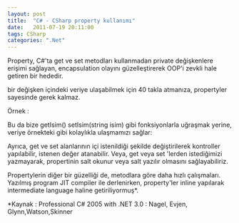 ```yaml
---
layout: post
title:  "C# - CSharp property kullanımı"
date:   2011-07-19 20:11:00
tags: CSharp
categories: ".Net"
---
```


Property, C#'ta get ve set metodları kullanmadan private değişkenlere erişimi sağlayan, encapsulation olayını güzelleştirerek OOP'i zevkli hale getiren bir hededir.

bir değişken içindeki veriye ulaşabilmek için 40 takla atmanıza, propertyler sayesinde gerek kalmaz.

Örnek :
<script src="https://gist.github.com/tolpp/cedc4d19a21dcf5d8281.js"></script>
Bu da bize getIsim() setIsim(string isim) gibi fonksiyonlarla uğraşmak yerine, veriye örnekteki gibi kolaylıkla ulaşmamızı sağlar:

Ayrıca, get ve set alanlarının içi istenildiği şekilde değiştirilerek kontroller yapılabilir, istenen değer atanabilir. Veya, get veya set 'lerden istediğimizi yazmayarak, propertinin salt okunur veya salt yazılır olmasını sağlayabiliriz.

Propertylerin diğer bir güzelliği de, metodlara göre daha hızlı çalışmaları. Yazılmış program JIT compiler ile derlenirken, property'ler inline yapılarak intermediate language haline getiriliyormuş*.

*Kaynak : Professional C# 2005 with .NET 3.0 : Nagel, Evjen, Glynn,Watson,Skinner